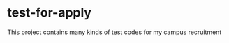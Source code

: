 test-for-apply
==============

This project contains many kinds of test codes for my campus recruitment
